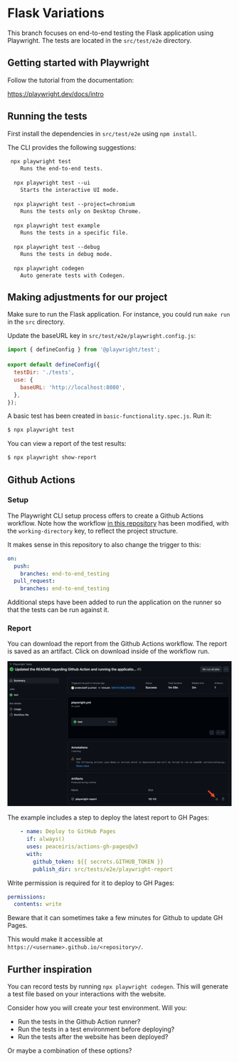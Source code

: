 # Flask Variations

This branch focuses on end-to-end testing the Flask application using Playwright. The tests are located in the `src/test/e2e` directory.

## Getting started with Playwright

Follow the tutorial from the documentation:

https://playwright.dev/docs/intro


## Running the tests

First install the dependencies in `src/test/e2e` using `npm install`.


The CLI provides the following suggestions:

```text
 npx playwright test
    Runs the end-to-end tests.

  npx playwright test --ui
    Starts the interactive UI mode.

  npx playwright test --project=chromium
    Runs the tests only on Desktop Chrome.

  npx playwright test example
    Runs the tests in a specific file.

  npx playwright test --debug
    Runs the tests in debug mode.

  npx playwright codegen
    Auto generate tests with Codegen.
```

## Making adjustments for our project

Make sure to run the Flask application. For instance, you could run `make run` in the `src` directory. 

Update the baseURL key in `src/test/e2e/playwright.config.js`:

```js
import { defineConfig } from '@playwright/test';

export default defineConfig({
  testDir: './tests',
  use: {
    baseURL: 'http://localhost:8080',
  },
});
```

A basic test has been created in `basic-functionality.spec.js`. Run it:

```bash
$ npx playwright test
```

You can view a report of the test results:

```bash
$ npx playwright show-report
```

## Github Actions

### Setup

The Playwright CLI setup process offers to create a Github Actions workflow. Note how the workflow [in this repository](.github/workflows/playwright.yml) has been modified, with the `working-directory` key, to reflect the project structure.

It makes sense in this repository to also change the trigger to this:

```yaml
on:
  push:
    branches: end-to-end_testing
  pull_request:
    branches: end-to-end_testing
```

Additional steps have been added to run the application on the runner so that the tests can be run against it.

### Report

You can download the report from the Github Actions workflow. The report is saved as an artifact. Click on download inside of the workflow run.

<img src="./tutorials/github_action_artifacts.png" alt="github actions playwright workflow artifact download report">

The example includes a step to deploy the latest report to GH Pages:

```yaml
    - name: Deploy to GitHub Pages
      if: always()
      uses: peaceiris/actions-gh-pages@v3
      with:
        github_token: ${{ secrets.GITHUB_TOKEN }}
        publish_dir: src/tests/e2e/playwright-report
```

Write permission is required for it to deploy to GH Pages:

```yaml
permissions:
  contents: write 
```

Beware that it can sometimes take a few minutes for Github to update GH Pages.

This would make it accessible at `https://<username>.github.io/<repository>/`. 

## Further inspiration

You can record tests by running `npx playwright codegen`. This will generate a test file based on your interactions with the website.

Consider how you will create your test environment. Will you:

- Run the tests in the Github Action runner?
- Run the tests in a test environment before deploying?
- Run the tests after the website has been deployed?

Or maybe a combination of these options?